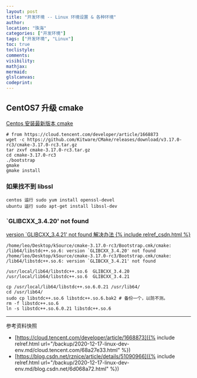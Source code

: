 ```yaml
---
layout: post
title: "开发环境 -- Linux 环境设置 & 各种环境"
author:
location: "珠海"
categories: ["开发环境"]
tags: ["开发环境", "Linux"]
toc: true
toclistyle:
comments:
visibility:
mathjax:
mermaid:
glslcanvas:
codeprint:
---
```



## CentOS7 升级 cmake

[Centos 安装最新版本 cmake](https://cloud.tencent.com/developer/article/1668873)

```shell
# from https://cloud.tencent.com/developer/article/1668873
wget -c https://github.com/Kitware/CMake/releases/download/v3.17.0-rc3/cmake-3.17.0-rc3.tar.gz
tar zxvf cmake-3.17.0-rc3.tar.gz
cd cmake-3.17.0-rc3
./bootstrap
gmake
gmake install
```


### 如果找不到 libssl

```
centos 运行 sudo yum install openssl-devel
ubuntu 运行 sudo apt-get install libssl-dev
```


### `GLIBCXX_3.4.20' not found

[version `GLIBCXX_3.4.21' not found 解决办法 {% include relref_csdn.html %}](https://blog.csdn.net/rznice/article/details/51090966)

```
/home/leo/Desktop/kSource/cmake-3.17.0-rc3/Bootstrap.cmk/cmake: /lib64/libstdc++.so.6: version `GLIBCXX_3.4.20' not found
/home/leo/Desktop/kSource/cmake-3.17.0-rc3/Bootstrap.cmk/cmake: /lib64/libstdc++.so.6: version `GLIBCXX_3.4.21' not found

/usr/local/lib64/libstdc++.so.6  GLIBCXX_3.4.20
/usr/local/lib64/libstdc++.so.6  GLIBCXX_3.4.21
```

```shell
cp /usr/local/lib64/libstdc++.so.6.0.21 /usr/lib64/
cd /usr/lib64/
sudo cp libstdc++.so.6 libstdc++.so.6.bak2 # 备份一个，以防不测。
rm -f libstdc++.so.6
ln -s libstdc++.so.6.0.21 libstdc++.so.6
```

<hr class='reviewline'/>
<p class='reviewtip'><script type='text/javascript' src='{% include relref.html url="/assets/reviewjs/blogs/2020-12-17-linux-dev-env.md.js" %}'></script></p>
<font class='ref_snapshot'>参考资料快照</font>

- [https://cloud.tencent.com/developer/article/1668873]({% include relref.html url="/backup/2020-12-17-linux-dev-env.md/cloud.tencent.com/68a27e33.html" %})
- [https://blog.csdn.net/rznice/article/details/51090966]({% include relref.html url="/backup/2020-12-17-linux-dev-env.md/blog.csdn.net/6d068a72.html" %})
